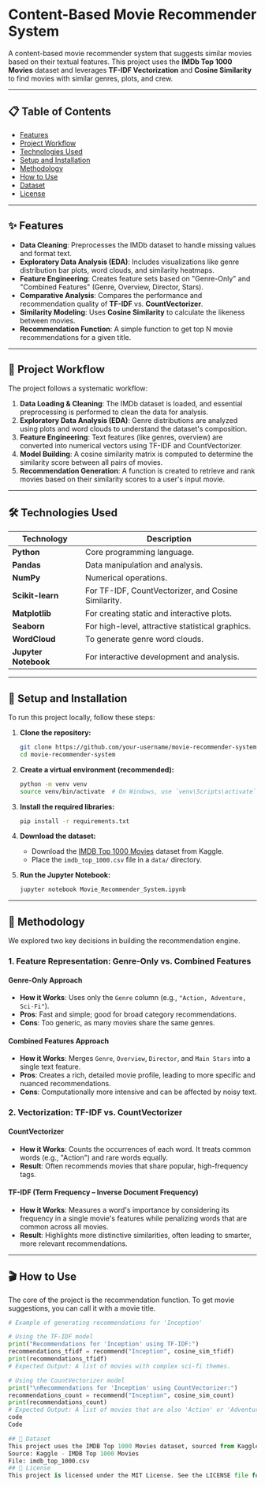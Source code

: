 # Content-Based Movie Recommender System

A content-based movie recommender system that suggests similar movies based on their textual features. This project uses the **IMDb Top 1000 Movies** dataset and leverages **TF-IDF Vectorization** and **Cosine Similarity** to find movies with similar genres, plots, and crew.

---

## 📋 Table of Contents

-   [Features](#-features)
-   [Project Workflow](#-project-workflow)
-   [Technologies Used](#-technologies-used)
-   [Setup and Installation](#-setup-and-installation)
-   [Methodology](#-methodology)
-   [How to Use](#-how-to-use)
-   [Dataset](#-dataset)
-   [License](#-license)

---

## ✨ Features

-   **Data Cleaning**: Preprocesses the IMDb dataset to handle missing values and format text.
-   **Exploratory Data Analysis (EDA)**: Includes visualizations like genre distribution bar plots, word clouds, and similarity heatmaps.
-   **Feature Engineering**: Creates feature sets based on "Genre-Only" and "Combined Features" (Genre, Overview, Director, Stars).
-   **Comparative Analysis**: Compares the performance and recommendation quality of **TF-IDF** vs. **CountVectorizer**.
-   **Similarity Modeling**: Uses **Cosine Similarity** to calculate the likeness between movies.
-   **Recommendation Function**: A simple function to get top N movie recommendations for a given title.

---

## 📂 Project Workflow

The project follows a systematic workflow:

1.  **Data Loading & Cleaning**: The IMDb dataset is loaded, and essential preprocessing is performed to clean the data for analysis.
2.  **Exploratory Data Analysis (EDA)**: Genre distributions are analyzed using plots and word clouds to understand the dataset's composition.
3.  **Feature Engineering**: Text features (like genres, overview) are converted into numerical vectors using TF-IDF and CountVectorizer.
4.  **Model Building**: A cosine similarity matrix is computed to determine the similarity score between all pairs of movies.
5.  **Recommendation Generation**: A function is created to retrieve and rank movies based on their similarity scores to a user's input movie.

---

## 🛠️ Technologies Used

| Technology       | Description                                        |
| ---------------- | -------------------------------------------------- |
| **Python**       | Core programming language.                         |
| **Pandas**       | Data manipulation and analysis.                    |
| **NumPy**        | Numerical operations.                              |
| **Scikit-learn** | For TF-IDF, CountVectorizer, and Cosine Similarity.|
| **Matplotlib**   | For creating static and interactive plots.         |
| **Seaborn**      | For high-level, attractive statistical graphics.   |
| **WordCloud**    | To generate genre word clouds.                     |
| **Jupyter Notebook**| For interactive development and analysis.          |

---

## 🚀 Setup and Installation

To run this project locally, follow these steps:

1.  **Clone the repository:**
    ```bash
    git clone https://github.com/your-username/movie-recommender-system.git
    cd movie-recommender-system
    ```

2.  **Create a virtual environment (recommended):**
    ```bash
    python -m venv venv
    source venv/bin/activate  # On Windows, use `venv\Scripts\activate`
    ```

3.  **Install the required libraries:**
    ```bash
    pip install -r requirements.txt
    ```

4.  **Download the dataset:**
    -   Download the [IMDB Top 1000 Movies](https://www.kaggle.com/datasets/harshitshankhdhar/imdb-top-1000-movies) dataset from Kaggle.
    -   Place the `imdb_top_1000.csv` file in a `data/` directory.

5.  **Run the Jupyter Notebook:**
    ```bash
    jupyter notebook Movie_Recommender_System.ipynb
    ```

---

## 🔬 Methodology

We explored two key decisions in building the recommendation engine.

### 1. Feature Representation: Genre-Only vs. Combined Features

#### Genre-Only Approach
-   **How it Works**: Uses only the `Genre` column (e.g., `"Action, Adventure, Sci-Fi"`).
-   **Pros**: Fast and simple; good for broad category recommendations.
-   **Cons**: Too generic, as many movies share the same genres.

#### Combined Features Approach
-   **How it Works**: Merges `Genre`, `Overview`, `Director`, and `Main Stars` into a single text feature.
-   **Pros**: Creates a rich, detailed movie profile, leading to more specific and nuanced recommendations.
-   **Cons**: Computationally more intensive and can be affected by noisy text.

### 2. Vectorization: TF-IDF vs. CountVectorizer

#### CountVectorizer
-   **How it Works**: Counts the occurrences of each word. It treats common words (e.g., "Action") and rare words equally.
-   **Result**: Often recommends movies that share popular, high-frequency tags.

#### TF-IDF (Term Frequency – Inverse Document Frequency)
-   **How it Works**: Measures a word's importance by considering its frequency in a single movie's features while penalizing words that are common across all movies.
-   **Result**: Highlights more distinctive similarities, often leading to smarter, more relevant recommendations.

---

## 🎬 How to Use

The core of the project is the recommendation function. To get movie suggestions, you can call it with a movie title.

```python
# Example of generating recommendations for 'Inception'

# Using the TF-IDF model
print("Recommendations for 'Inception' using TF-IDF:")
recommendations_tfidf = recommend("Inception", cosine_sim_tfidf)
print(recommendations_tfidf)
# Expected Output: A list of movies with complex sci-fi themes.

# Using the CountVectorizer model
print("\nRecommendations for 'Inception' using CountVectorizer:")
recommendations_count = recommend("Inception", cosine_sim_count)
print(recommendations_count)
# Expected Output: A list of movies that are also 'Action' or 'Adventure'.
code
Code

## 📂 Dataset
This project uses the IMDB Top 1000 Movies dataset, sourced from Kaggle. It contains detailed information on the top 1000 movies as rated by IMDb users.
Source: Kaggle - IMDB Top 1000 Movies
File: imdb_top_1000.csv
## 📄 License
This project is licensed under the MIT License. See the LICENSE file for more details.

